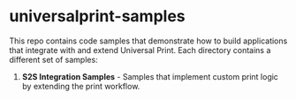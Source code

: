 # universalprint-samples

This repo contains code samples that demonstrate how to build applications that integrate with and extend Universal Print. Each directory contains a different set of samples:

1. **S2S Integration Samples** - Samples that implement custom print logic by extending the print workflow.